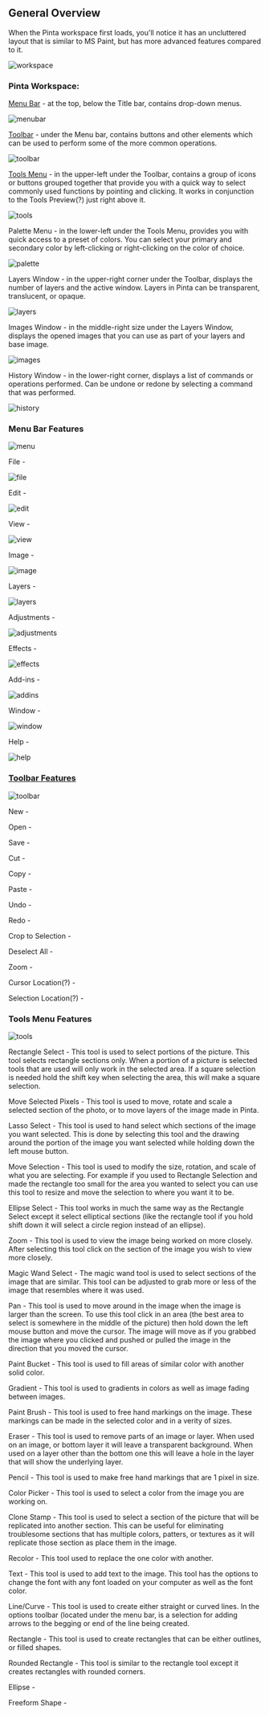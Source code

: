 ## __General Overview__ ##

When the Pinta workspace first loads, you'll notice it has an uncluttered layout that is similar to MS Paint, but has more advanced features compared to it.

![workspace](img/overview/workspace.png)

### Pinta Workspace: ###
[Menu Bar](#menu-bar-features) - at the top, below the Title bar, contains drop-down menus.

![menubar](img/overview/menubar.png)

[Toolbar](#toolbar-features) - under the Menu bar, contains buttons and other elements which can be used to perform some of the more common operations.

![toolbar](img/overview/toolbar.png)

[Tools Menu](#tools-menu-features) - in the upper-left under the Toolbar, contains a group of icons or buttons grouped together that provide you with a quick way to select commonly used functions by pointing and clicking. It works in conjunction to the Tools Preview(?) just right above it.

![tools](img/overview/tools.png)

Palette Menu - in the lower-left under the Tools Menu, provides you with quick access to a preset of colors. You can select your primary and secondary color by left-clicking or right-clicking on the color of choice.

![palette](img/overview/palette.png)

Layers Window - in the upper-right corner under the Toolbar, displays the number of layers and the active window. Layers in Pinta can be transparent, translucent, or opaque.

![layers](img/overview/layers.png)

Images Window - in the middle-right size under the Layers Window, displays the opened images that you can use as part of your layers and base image. 

![images](img/overview/images.png)

History Window - in the lower-right corner, displays a list of commands or operations performed. Can be undone or redone by selecting a command that was performed.

![history](img/overview/history.png)

### Menu Bar Features ###

![menu](img/overview/menubar.png)

File - 

![file](img/overview/file.png)

Edit - 

![edit](img/overview/edit.png)

View - 

![view](img/overview/view.png)

Image - 

![image](img/overview/image_menu.png)

Layers - 

![layers](img/overview/layers_menu.png)

Adjustments - 

![adjustments](img/overview/adjustments.png)

Effects - 

![effects](img/overview/effects.png)

Add-ins - 

![addins](img/overview/addins.png)

Window - 

![window](img/overview/window.png)

Help - 

![help](img/overview/help.png)

### [Toolbar Features](#general-overview) ###

![toolbar](img/overview/toolbar.png)

New - 

Open - 

Save - 

Cut - 

Copy - 

Paste - 

Undo - 

Redo - 

Crop to Selection - 

Deselect All - 

Zoom - 

Cursor Location(?) - 

Selection Location(?) - 

### Tools Menu Features ###

![tools](img/overview/tools.jpg)

Rectangle Select - This tool is used to select portions of the picture. This tool selects rectangle sections only. When a portion of a picture is selected tools that are used will only work in the selected area. If a square selection is needed hold the shift key when selecting the area, this will make a square selection.

Move Selected Pixels - This tool is used to move, rotate and scale a selected section of the photo, or to move layers of the image made in Pinta.

Lasso Select - This tool is used to hand select which sections of the image you want selected. This is done by selecting this tool and the drawing around the portion of the image you want selected while holding down the left mouse button.

Move Selection - This tool is used to modify the size, rotation, and scale of what you are selecting. For example if you used to Rectangle Selection and made the rectangle too small for the area you wanted to select you can use this tool to resize and move the selection to where you want it to be.

Ellipse Select - This tool works in much the same way as the Rectangle Select except it select elliptical sections (like the rectangle tool if you hold shift down it will select a circle region instead of an ellipse).

Zoom - This tool is used to view the image being worked on more closely. After selecting this tool click on the section of the image you wish to view more closely.

Magic Wand Select - The magic wand tool is used to select sections of the image that are similar. This tool can be adjusted to grab more or less of the image that resembles where it was used.

Pan - This tool is used to move around in the image when the image is larger than the screen. To use this tool click in an area (the best area to select is somewhere in the middle of the picture) then hold down the left mouse button and move the cursor. The image will move as if you grabbed the image where you clicked and pushed or pulled the image in the direction that you moved the cursor.

Paint Bucket - This tool is used to fill areas of similar color with another solid color.

Gradient - This tool is used to gradients in colors as well as image fading between images.

Paint Brush - This tool is used to free hand markings on the image. These markings can be made in the selected color and in a verity of sizes.

Eraser - This tool is used to remove parts of an image or layer. When used on an image, or bottom layer it will leave a transparent background. When used on a layer other than the bottom one this will leave a hole in the layer that will show the underlying layer.

Pencil - This tool is used to make free hand markings that are 1 pixel in size.

Color Picker - This tool is used to select a color from the image you are working on.

Clone Stamp - This tool is used to select a section of the picture that will be replicated into another section. This can be useful for eliminating troublesome sections that has multiple colors, patters, or textures as it will replicate those section as place them in the image.

Recolor - This tool used to replace the one color with another.

Text - This tool is used to add text to the image. This tool has the options to change the font with any font loaded on your computer as well as the font color.

Line/Curve - This tool is used to create either straight or curved lines. In the options toolbar (located under the menu bar, is a selection for adding arrows to the begging or end of the line being created.

Rectangle - This tool is used to create rectangles that can be either outlines, or filled shapes.

Rounded Rectangle - This tool is similar to the rectangle tool except it creates rectangles with rounded corners.

Ellipse - 

Freeform Shape - 
